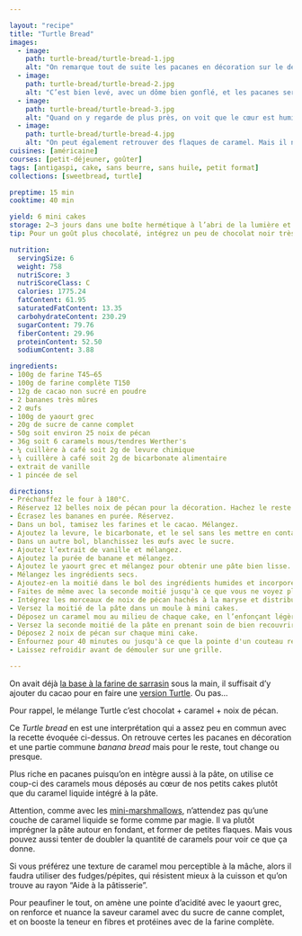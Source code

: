 ```yaml
---

layout: "recipe"
title: "Turtle Bread"
images:
  - image:
    path: turtle-bread/turtle-bread-1.jpg
    alt: "On remarque tout de suite les pacanes en décoration sur le dessus, qui rappellent la carapace des tortues ninja, on les perçoit en morceaux dans la pâte. Quant au caramel il se devine à peine."
  - image:
    path: turtle-bread/turtle-bread-2.jpg
    alt: "C’est bien levé, avec un dôme bien gonflé, et les pacanes serties dedans. On peut également remarquer la son de blé de la farine complète."
  - image:
    path: turtle-bread/turtle-bread-3.jpg
    alt: "Quand on y regarde de plus près, on voit que le cœur est humide, caramélisé. Il a bien imprégné la pâte autour."
  - image:
    path: turtle-bread/turtle-bread-4.jpg
    alt: "On peut également retrouver des flaques de caramel. Mais il ne faut pas s’attendre à y trouver une couche de caramel liquide."
cuisines: [américaine]
courses: [petit-déjeuner, goûter]
tags: [antigaspi, cake, sans beurre, sans huile, petit format]
collections: [sweetbread, turtle]

preptime: 15 min
cooktime: 40 min

yield: 6 mini cakes
storage: 2–3 jours dans une boîte hermétique à l’abri de la lumière et de la chaleur. 5 jours au frigo. 2 mois au congélateur.
tip: Pour un goût plus chocolaté, intégrez un peu de chocolat noir très finament haché à la pâte, comme vous le feriez avec les brownies pour en relever l’intensité et amener une texture en plus à la mâche.

nutrition:
  servingSize: 6
  weight: 758
  nutriScore: 3
  nutriScoreClass: C
  calories: 1775.24
  fatContent: 61.95
  saturatedFatContent: 13.35
  carbohydrateContent: 230.29
  sugarContent: 79.76
  fiberContent: 29.96
  proteinContent: 52.50
  sodiumContent: 3.88

ingredients:
- 100g de farine T45–65
- 100g de farine complète T150
- 12g de cacao non sucré en poudre
- 2 bananes très mûres
- 2 œufs
- 100g de yaourt grec
- 20g de sucre de canne complet
- 50g soit environ 25 noix de pécan
- 36g soit 6 caramels mous/tendres Werther's
- ¼ cuillère à café soit 2g de levure chimique
- ¼ cuillère à café soit 2g de bicarbonate alimentaire
- extrait de vanille
- 1 pincée de sel

directions:
- Préchauffez le four à 180°C.
- Réservez 12 belles noix de pécan pour la décoration. Hachez le reste. 
- Écrasez les bananes en purée. Réservez.
- Dans un bol, tamisez les farines et le cacao. Mélangez. 
- Ajoutez la levure, le bicarbonate, et le sel sans les mettre en contact.
- Dans un autre bol, blanchissez les œufs avec le sucre. 
- Ajoutez l’extrait de vanille et mélangez. 
- Ajoutez la purée de banane et mélangez. 
- Ajoutez le yaourt grec et mélangez pour obtenir une pâte bien lisse. 
- Mélangez les ingrédients secs. 
- Ajoutez-en la moitié dans le bol des ingrédients humides et incorporez délicatement à la maryse. 
- Faites de même avec la seconde moitié jusqu'à ce que vous ne voyez plus de grumeaux.
- Intégrez les morceaux de noix de pécan hachés à la maryse et distribuez-les de façon homogène.
- Versez la moitié de la pâte dans un moule à mini cakes.
- Déposez un caramel mou au milieu de chaque cake, en l’enfonçant légèrement.
- Versez la seconde moitié de la pâte en prenant soin de bien recouvrir le caramel, et tassez bien.
- Déposez 2 noix de pécan sur chaque mini cake.
- Enfournez pour 40 minutes ou jusqu'à ce que la pointe d'un couteau ressorte sèche. 
- Laissez refroidir avant de démouler sur une grille. 

---
```


On avait déjà [la base à la farine de sarrasin](bucks-caramel-pecan.html) sous la main, il suffisait d’y ajouter du cacao pour en faire une [version Turtle](../collections.html#turtle). Ou pas…

Pour rappel, le mélange Turtle c’est chocolat + caramel + noix de pécan.

Ce <i lang="en">Turtle bread</i> en est une interprétation qui a assez peu en commun avec la recette évoquée ci-dessus. On retrouve certes les pacanes en décoration et une partie commune <i lang="en">banana bread</i> mais pour le reste, tout change ou presque.

Plus riche en pacanes puisqu’on en intègre aussi à la pâte, on utilise ce coup-ci des caramels mous déposés au cœur de nos petits cakes plutôt que du caramel liquide intégré à la pâte. 

Attention, comme avec les [mini-marshmallows](banana-marshmallow-bread.html), n’attendez pas qu’une couche de caramel liquide se forme comme par magie. Il va plutôt imprégner la pâte autour en fondant, et former de petites flaques. Mais vous pouvez aussi tenter de doubler la quantité de caramels pour voir ce que ça donne.

Si vous préférez une texture de caramel mou perceptible à la mâche, alors il faudra utiliser des fudges/pépites, qui résistent mieux à la cuisson et qu’on trouve au rayon “Aide à la pâtisserie”.

Pour peaufiner le tout, on amène une pointe d’acidité avec le yaourt grec, on renforce et nuance la saveur caramel avec du sucre de canne complet, et on booste la teneur en fibres et protéines avec de la farine complète.